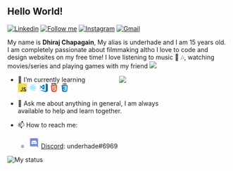 ## Hello World!

[![Linkedin](https://img.shields.io/badge/-LinkedIn-blue?style=flat&logo=Linkedin&logoColor=white)](https://www.linkedin.com/in/leandra-silva-831b891ab/)
[<img src="https://img.shields.io/github/followers/dheeraz15=follow&style=social" height="22" title="Follow me" />](https://github.com/dheeraz15) 
[![Instagram](https://img.shields.io/badge/-Instagram-c13584?style=flat&labelColor=c13584&logo=instagram&logoColor=white)](https://www.instagram.com/underhade)
[![Gmail](https://img.shields.io/badge/-Gmail-c14438?style=flat&logo=Gmail&logoColor=white)](mailto:rochak2005@gmail.com)


My name is **Dhiraj Chapagain**, My alias is underhade and I am 15 years old. <br>
I am completely passionate about filmmaking altho I love to code and design websites on my free time! I love listening to music :heartbeat: :notes:, watching movies/series and playing games with my friend <img height ="20" src= "https://camo.githubusercontent.com/6ba7b982e69849c28d40e15131d5557cd65455a6/68747470733a2f2f6d656469612e67697068792e636f6d2f6d656469612f4c6e516a7057614f4e386e68723231764e572f67697068792e676966" />

<img align= "right" width= "250" src= "https://pa1.narvii.com/6580/8098c6e9207376889eeb0532d9f5a0723c4d73f5_hq.gif"/>


- 🌱 I’m currently learning <code> <img height="20" src="https://raw.githubusercontent.com/github/explore/80688e429a7d4ef2fca1e82350fe8e3517d3494d/topics/javascript/javascript.png"></code>
<code><img height="20" src="https://raw.githubusercontent.com/github/explore/80688e429a7d4ef2fca1e82350fe8e3517d3494d/topics/react/react.png"></code>
<code><img height="20" src="https://raw.githubusercontent.com/github/explore/80688e429a7d4ef2fca1e82350fe8e3517d3494d/topics/visual-studio-code/visual-studio-code.png"></code>
<code><img height="20" src="https://raw.githubusercontent.com/github/explore/80688e429a7d4ef2fca1e82350fe8e3517d3494d/topics/html/html.png"></code>
<code><img height="20" src="https://raw.githubusercontent.com/github/explore/80688e429a7d4ef2fca1e82350fe8e3517d3494d/topics/css/css.png"></code>

- 💬 Ask me about anything in general, I am always <br> available to help and learn together.

- 📫 How to reach me: 
   - <a><img height="25" src="https://raw.githubusercontent.com/github/explore/80688e429a7d4ef2fca1e82350fe8e3517d3494d/topics/discord/discord.png"> [Discord](https://discord.com/): underhade#6969 </a>

<img title="My status" heigth="320" width="420" src=""/>
